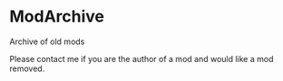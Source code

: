 # ModArchive
Archive of old mods

Please contact me if you are the author of a mod and would like a mod removed.
